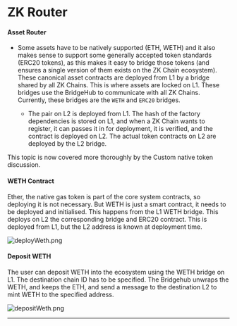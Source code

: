 # ZK Router

#### Asset Router

- Some assets have to be natively supported (ETH, WETH) and it also makes sense to support some generally accepted token
  standards (ERC20 tokens), as this makes it easy to bridge those tokens (and ensures a single version of them exists on
  the ZK Chain ecosystem). These canonical asset contracts are deployed from L1 by a bridge shared by all ZK Chains.
  This is where assets are locked on L1. These bridges use the BridgeHub to communicate with all ZK Chains. Currently,
  these bridges are the `WETH` and `ERC20` bridges.

  - The pair on L2 is deployed from L1. The hash of the factory dependencies is stored on L1, and when a ZK Chain wants
    to register, it can passes it in for deployment, it is verified, and the contract is deployed on L2. The actual
    token contracts on L2 are deployed by the L2 bridge.

This topic is now covered more thoroughly by the Custom native token discussion.

#### WETH Contract

Ether, the native gas token is part of the core system contracts, so deploying it is not necessary. But WETH is just a
smart contract, it needs to be deployed and initialised. This happens from the L1 WETH bridge. This deploys on L2 the
corresponding bridge and ERC20 contract. This is deployed from L1, but the L2 address is known at deployment time.

![deployWeth.png](./img/deployWeth.png)

#### Deposit WETH

The user can deposit WETH into the ecosystem using the WETH bridge on L1. The destination chain ID has to be specified.
The Bridgehub unwraps the WETH, and keeps the ETH, and send a message to the destination L2 to mint WETH to the
specified address.

![depositWeth.png](./img/depositWeth.png)

---
